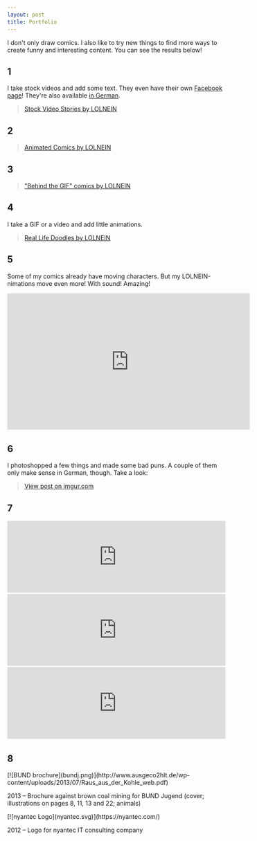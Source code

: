 ```yaml
---
layout: post
title: Portfolio
---
```


I don't only draw comics. I also like to try new things to find more ways to create funny and interesting content. You can see the results below!


## 1

I take stock videos and add some text. They even have their own [Facebook page](https://www.facebook.com/StockVideoStories/)! They're also available [in German](https://www.facebook.com/StockVideoStoriesDE/).

<blockquote class="imgur-embed-pub" lang="en" data-id="a/0dVPS"><a href="//imgur.com/0dVPS">Stock Video Stories by LOLNEIN</a></blockquote><script async src="//s.imgur.com/min/embed.js" charset="utf-8"></script>


## 2

<blockquote class="imgur-embed-pub" lang="en" data-id="a/f1zIM"><a href="//imgur.com/f1zIM">Animated Comics by LOLNEIN</a></blockquote><script async src="//s.imgur.com/min/embed.js" charset="utf-8"></script>


## 3

<blockquote class="imgur-embed-pub" lang="en" data-id="a/i2OTS"><a href="//imgur.com/i2OTS">&quot;Behind the GIF&quot; comics by LOLNEIN</a></blockquote><script async src="//s.imgur.com/min/embed.js" charset="utf-8"></script>


## 4

I take a GIF or a video and add little animations.

<blockquote class="imgur-embed-pub" lang="en" data-id="a/ZdiYZ"><a href="//imgur.com/ZdiYZ">Real Life Doodles by LOLNEIN</a></blockquote><script async src="//s.imgur.com/min/embed.js" charset="utf-8"></script>


## 5

Some of my comics already have moving characters. But my LOLNEIN-nimations move even more! With sound! Amazing! 

<iframe width="560" height="315" src="https://www.youtube.com/embed/videoseries?list=PLUyok4uA_rcX6NDhZ1eMwFnz7hoDAB3-8" frameborder="0" allowfullscreen></iframe>


## 6

I photoshopped a few things and made some bad puns. A couple of them only make sense in German, though. Take a look:

<blockquote class="imgur-embed-pub" lang="en" data-id="a/uIBTC"><a href="//imgur.com/a/uIBTC">View post on imgur.com</a></blockquote><script async src="//s.imgur.com/min/embed.js" charset="utf-8"></script>

## 7

<iframe width="100%" height="166" scrolling="no" frameborder="no" src="https://w.soundcloud.com/player/?url=https%3A//api.soundcloud.com/tracks/236030459&amp;color=000000&amp;auto_play=false&amp;hide_related=false&amp;show_comments=true&amp;show_user=true&amp;show_reposts=false"></iframe>
<iframe width="100%" height="166" scrolling="no" frameborder="no" src="https://w.soundcloud.com/player/?url=https%3A//api.soundcloud.com/tracks/190147070&amp;color=000000&amp;auto_play=false&amp;hide_related=false&amp;show_comments=true&amp;show_user=true&amp;show_reposts=false"></iframe>
<iframe width="100%" height="166" scrolling="no" frameborder="no" src="https://w.soundcloud.com/player/?url=https%3A//api.soundcloud.com/tracks/190068739&amp;color=000000&amp;auto_play=false&amp;hide_related=false&amp;show_comments=true&amp;show_user=true&amp;show_reposts=false"></iframe>


## 8

<div markdown="1" class="img-block">
[![BUND brochure](bundj.png)](http://www.ausgeco2hlt.de/wp-content/uploads/2013/07/Raus_aus_der_Kohle_web.pdf)

2013 – Brochure against brown coal mining for BUND Jugend (cover; illustrations on pages 8, 11, 13 and 22; animals)
</div>

<div markdown="1" class="img-block">
[![nyantec Logo](nyantec.svg)](https://nyantec.com/)

2012 – Logo for nyantec IT consulting company
</div>
